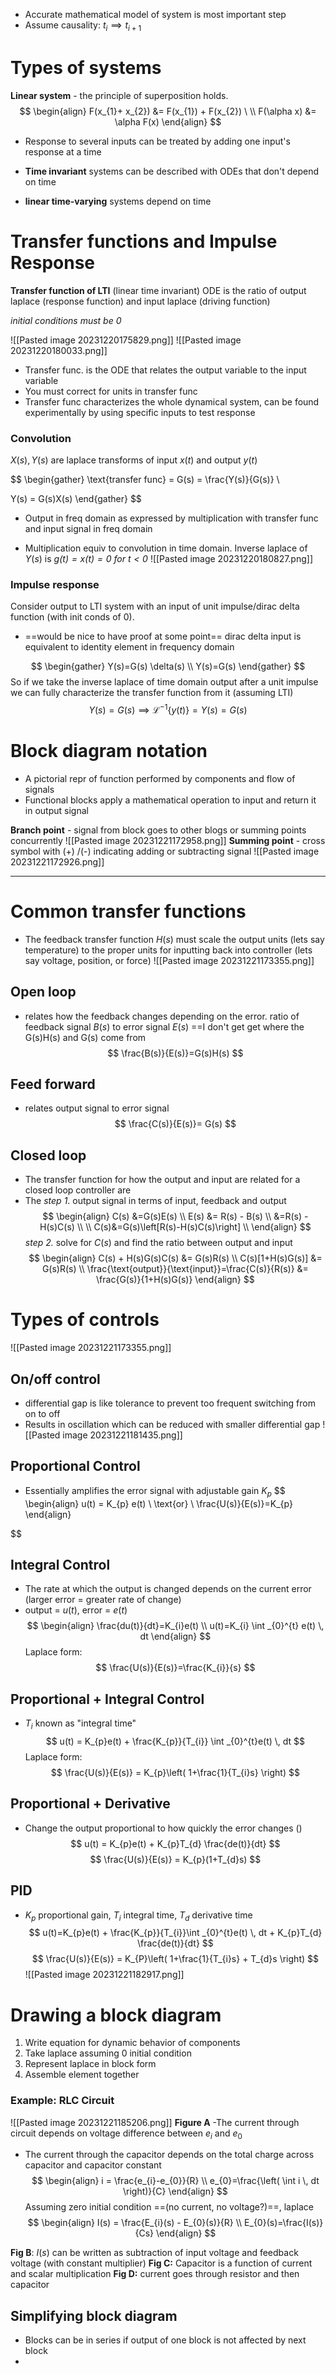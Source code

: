 - Accurate mathematical model of system is most important step
- Assume causality: $t_{i} \implies t_{i+1}$

# Types of systems
**Linear system** - the principle of superposition holds.
$$
\begin{align}
F(x_{1}+ x_{2}) &= F(x_{1}) + F(x_{2}) \ \\
F(\alpha x) &= \alpha F(x)
\end{align}
$$
- Response to several inputs can be treated by adding one input's response at a time

- **Time invariant** systems can be described with ODEs that don't depend on time
- **linear time-varying** systems depend on time

# Transfer functions and Impulse Response
**Transfer function of LTI** (linear time invariant) ODE is the ratio of output laplace (response function) and input laplace (driving function)

*initial conditions must be 0*

![[Pasted image 20231220175829.png]]
![[Pasted image 20231220180033.png]]

- Transfer func. is the ODE that relates the output variable to the input variable
- You must correct for units in transfer func
- Transfer func characterizes the whole dynamical system, can be found experimentally by using specific inputs to test response

### Convolution
$X(s), Y(s)$ are laplace transforms of input $x(t)$ and output $y(t)$

$$
\begin{gather}
\text{transfer func} = G(s) = \frac{Y(s)}{G(s)} \\

Y(s) = G(s)X(s)
\end{gather}
$$
- Output in freq domain as expressed by multiplication with transfer func and input signal in freq domain

- Multiplication equiv to convolution in time domain. Inverse laplace of $Y(s)$ is 
*$g(t)=x(t) =0 \text{ for } t<0$*
![[Pasted image 20231220180827.png]]

### Impulse response
Consider output to LTI system with an input of unit impulse/dirac delta function (with init conds of 0).
- ==would be nice to have proof at some point== dirac delta input is equivalent to identity element in frequency domain

$$
\begin{gather}
Y(s)=G(s) \delta(s)  \\
Y(s)=G(s)
\end{gather}
$$
So if we take the inverse laplace of time domain output after a unit impulse we can fully characterize the transfer function from it (assuming LTI)
$$
Y(s) = G(s) \implies \mathscr{L}^{-1}\{ y(t) \} = Y(s) = G(s) 
$$


# Block diagram notation
- A pictorial repr of function performed by components and flow of signals
- Functional blocks apply a mathematical operation to input and return it in output signal

**Branch point** - signal from block goes to other blogs or summing points concurrently
![[Pasted image 20231221172958.png]]
**Summing point** - cross symbol with (+) /(-) indicating adding or subtracting signal ![[Pasted image 20231221172926.png]]

---

# Common transfer functions
- The feedback transfer function $H(s)$ must scale the output units (lets say temperature) to the proper units for inputting back into controller (lets say voltage, position, or force)
![[Pasted image 20231221173355.png]]

## Open loop
- relates how the feedback changes depending on the error. ratio of feedback signal $B(s)$ to error signal $E(s)$
==I don't get get where the G(s)H(s) and G(s) come from
$$
\frac{B(s)}{E(s)}=G(s)H(s)
$$

## Feed forward
- relates output signal to error signal
$$
\frac{C(s)}{E(s)}= G(s)
$$
## Closed loop
- The transfer function for how the output and input are related for a closed loop controller are
- The 
*step 1*. output signal in terms of input, feedback and output
$$
\begin{align}
C(s) &=G(s)E(s)  \\
E(s) &= R(s) - B(s) \\
&=R(s) - H(s)C(s) \\ \\
C(s)&=G(s)\left[R(s)-H(s)C(s)\right] \\
\end{align}
$$
*step 2.* solve for $C(s)$ and find the ratio between output and input
$$
\begin{align}
C(s) + H(s)G(s)C(s) &= G(s)R(s) \\
C(s)[1+H(s)G(s)] &= G(s)R(s) \\
\frac{\text{output}}{\text{input}}=\frac{C(s)}{R(s)} &= \frac{G(s)}{1+H(s)G(s)}
\end{align}
$$
# Types of controls
![[Pasted image 20231221173355.png]]
## On/off control
- differential gap  is like tolerance to prevent too frequent switching from on to off
- Results in oscillation which can be reduced with smaller differential gap
![[Pasted image 20231221181435.png]]


## Proportional Control
- Essentially amplifies the error signal with adjustable gain $K_{p}$
$$
\begin{align}
u(t) = K_{p} e(t) \\
\text{or} \\
\frac{U(s)}{E(s)}=K_{p}
\end{align}

$$

## Integral Control
- The rate at which the output is changed depends on the current error (larger error = greater rate of change)
- output = $u(t)$, error = $e(t)$
$$
\begin{align}
\frac{du(t)}{dt}=K_{i}e(t) \\
u(t)=K_{i} \int _{0}^{t} e(t) \, dt 
\end{align}
$$
Laplace form:
$$
\frac{U(s)}{E(s)}=\frac{K_{i}}{s}
$$

## Proportional + Integral Control
- $T_{i}$ known as "integral time"
$$
u(t) = K_{p}e(t) + \frac{K_{p}}{T_{i}} \int _{0}^{t}e(t) \, dt 
$$
Laplace form:
$$
\frac{U(s)}{E(s)} = K_{p}\left( 1+\frac{1}{T_{i}s} \right)
$$

## Proportional + Derivative
- Change the output proportional to how quickly the error changes ()
$$
u(t) = K_{p}e(t) + K_{p}T_{d} \frac{de(t)}{dt}
$$
$$
\frac{U(s)}{E(s)} = K_{p}(1+T_{d}s)
$$
## PID
- $K_{p}$ proportional gain, $T_{i}$ integral time, $T_{d}$ derivative time
$$
u(t)=K_{p}e(t) + \frac{K_{p}}{T_{i}}\int _{0}^{t}e(t) \, dt + K_{p}T_{d} \frac{de(t)}{dt}
$$
$$
\frac{U(s)}{E(s)} = K_{P}\left( 1+\frac{1}{T_{i}s} + T_{d}s \right)
$$
![[Pasted image 20231221182917.png]]

# Drawing a block diagram
1. Write equation for dynamic behavior of components
2. Take laplace assuming 0 initial condition
3. Represent laplace in block form
4. Assemble element together



### Example: RLC Circuit
![[Pasted image 20231221185206.png]]
**Figure A**
-The current through circuit depends on voltage difference between $e_{i}$ and $e_{0}$
- The current through the capacitor depends on the total charge across capacitor and capacitor constant
$$
\begin{align}
i = \frac{e_{i}-e_{0}}{R}  \\
e_{0}=\frac{\left( \int i \, dt  \right)}{C}
\end{align}
$$
Assuming zero initial condition ==(no current, no voltage?)==, laplace
$$
\begin{align}
I(s) = \frac{E_{i}(s) - E_{0}(s)}{R} \\
E_{0}(s)=\frac{I(s)}{Cs}
\end{align}
$$

**Fig B**: $I(s)$ can be written as subtraction of input voltage and feedback voltage (with constant multiplier)
**Fig C:** Capacitor is a function of current and scalar multiplication
**Fig D:** current goes through resistor and then capacitor



## Simplifying block diagram
- Blocks can be in series if output of one block is not affected by next block
- 